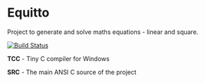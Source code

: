 Equitto
========

Project to generate and solve maths equations - linear and square.

[![Build Status](https://travis-ci.org/zahari/equitto.svg?branch=master)](https://travis-ci.org/zahari/equitto)

**TCC** - Tiny C compiler for Windows

**SRC** - The main ANSI C source of the project 
